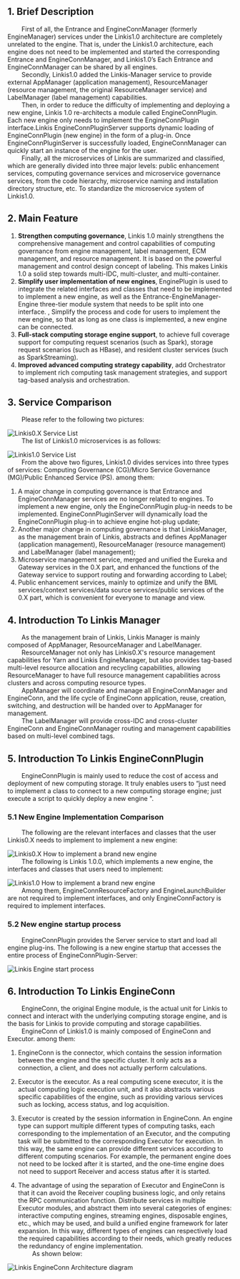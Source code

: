 ## 1. Brief Description
&nbsp;&nbsp;&nbsp;&nbsp;&nbsp;&nbsp;&nbsp;&nbsp;First of all, the Entrance and EngineConnManager (formerly EngineManager) services under the Linkis1.0 architecture are completely unrelated to the engine. That is, under the Linkis1.0 architecture, each engine does not need to be implemented and started the corresponding Entrance and EngineConnManager, and Linkis1.0’s Each Entrance and EngineConnManager can be shared by all engines.  
&nbsp;&nbsp;&nbsp;&nbsp;&nbsp;&nbsp;&nbsp;&nbsp;Secondly, Linkis1.0 added the Linkis-Manager service to provide external AppManager (application management), ResourceManager (resource management, the original ResourceManager service) and LabelManager (label management) capabilities.  
&nbsp;&nbsp;&nbsp;&nbsp;&nbsp;&nbsp;&nbsp;&nbsp;Then, in order to reduce the difficulty of implementing and deploying a new engine, Linkis 1.0 re-architects a module called EngineConnPlugin. Each new engine only needs to implement the EngineConnPlugin interface.Linkis EngineConnPluginServer supports dynamic loading of EngineConnPlugin (new engine) in the form of a plug-in. Once EngineConnPluginServer is successfully loaded, EngineConnManager can quickly start an instance of the engine for the user.  
&nbsp;&nbsp;&nbsp;&nbsp;&nbsp;&nbsp;&nbsp;&nbsp;Finally, all the microservices of Linkis are summarized and classified, which are generally divided into three major levels: public enhancement services, computing governance services and microservice governance services, from the code hierarchy, microservice naming and installation directory structure, etc. To standardize the microservice system of Linkis1.0.  
##  2. Main Feature
1. **Strengthen computing governance**, Linkis 1.0 mainly strengthens the comprehensive management and control capabilities of computing governance from engine management, label management, ECM management, and resource management. It is based on the powerful management and control design concept of labeling. This makes Linkis 1.0 a solid step towards multi-IDC, multi-cluster, and multi-container.  
2. **Simplify user implementation of new engines**, EnginePlugin is used to integrate the related interfaces and classes that need to be implemented to implement a new engine, as well as the Entrance-EngineManager-Engine three-tier module system that needs to be split into one interface. , Simplify the process and code for users to implement the new engine, so that as long as one class is implemented, a new engine can be connected.  
3. **Full-stack computing storage engine support**, to achieve full coverage support for computing request scenarios (such as Spark), storage request scenarios (such as HBase), and resident cluster services (such as SparkStreaming).  
4. **Improved advanced computing strategy capability**, add Orchestrator to implement rich computing task management strategies, and support tag-based analysis and orchestration.  
## 3. Service Comparison
&nbsp;&nbsp;&nbsp;&nbsp;&nbsp;&nbsp;&nbsp;&nbsp;Please refer to the following two pictures: 
<!--此链接已失效-->
![Linkis0.X Service List](https://github.com/WeBankFinTech/Linkis/blob/dev-1.0.0/images/zh_CN/Linkis1.0/installation/Linkis0.X-services-list.png)  
&nbsp;&nbsp;&nbsp;&nbsp;&nbsp;&nbsp;&nbsp;&nbsp;The list of Linkis1.0 microservices is as follows:  
<!--此链接已失效-->
![Linkis1.0 Service List](https://github.com/WeBankFinTech/Linkis/blob/dev-1.0.0/images/zh_CN/Linkis1.0/installation/Linkis1.0-services-list.png)  
&nbsp;&nbsp;&nbsp;&nbsp;&nbsp;&nbsp;&nbsp;&nbsp;From the above two figures, Linkis1.0 divides services into three types of services: Computing Governance (CG)/Micro Service Governance (MG)/Public Enhanced Service (PS). among them:  
1. A major change in computing governance is that Entrance and EngineConnManager services are no longer related to engines. To implement a new engine, only the EngineConnPlugin plug-in needs to be implemented. EngineConnPluginServer will dynamically load the EngineConnPlugin plug-in to achieve engine hot-plug update;
2. Another major change in computing governance is that LinkisManager, as the management brain of Linkis, abstracts and defines AppManager (application management), ResourceManager (resource management) and LabelManager (label management);
3. Microservice management service, merged and unified the Eureka and Gateway services in the 0.X part, and enhanced the functions of the Gateway service to support routing and forwarding according to Label;
4. Public enhancement services, mainly to optimize and unify the BML services/context services/data source services/public services of the 0.X part, which is convenient for everyone to manage and view.  
## 4. Introduction To Linkis Manager
&nbsp;&nbsp;&nbsp;&nbsp;&nbsp;&nbsp;&nbsp;&nbsp;As the management brain of Linkis, Linkis Manager is mainly composed of AppManager, ResourceManager and LabelManager.  
&nbsp;&nbsp;&nbsp;&nbsp;&nbsp;&nbsp;&nbsp;&nbsp;ResourceManager not only has Linkis0.X's resource management capabilities for Yarn and Linkis EngineManager, but also provides tag-based multi-level resource allocation and recycling capabilities, allowing ResourceManager to have full resource management capabilities across clusters and across computing resource types.  
&nbsp;&nbsp;&nbsp;&nbsp;&nbsp;&nbsp;&nbsp;&nbsp;AppManager will coordinate and manage all EngineConnManager and EngineConn, and the life cycle of EngineConn application, reuse, creation, switching, and destruction will be handed over to AppManager for management.  
&nbsp;&nbsp;&nbsp;&nbsp;&nbsp;&nbsp;&nbsp;&nbsp;The LabelManager will provide cross-IDC and cross-cluster EngineConn and EngineConnManager routing and management capabilities based on multi-level combined tags.  
## 5. Introduction To Linkis EngineConnPlugin
&nbsp;&nbsp;&nbsp;&nbsp;&nbsp;&nbsp;&nbsp;&nbsp;EngineConnPlugin is mainly used to reduce the cost of access and deployment of new computing storage. It truly enables users to “just need to implement a class to connect to a new computing storage engine; just execute a script to quickly deploy a new engine ".  
### 5.1 New Engine Implementation Comparison
&nbsp;&nbsp;&nbsp;&nbsp;&nbsp;&nbsp;&nbsp;&nbsp;The following are the relevant interfaces and classes that the user Linkis0.X needs to implement to implement a new engine:  
<!--此链接已失效-->
![Linkis0.X How to implement a brand new engine](https://github.com/WeBankFinTech/Linkis/blob/dev-1.0.0/images/zh_CN/Linkis1.0/architecture/Linkis0.X-NewEngine-architecture.png)  
&nbsp;&nbsp;&nbsp;&nbsp;&nbsp;&nbsp;&nbsp;&nbsp;The following is Linkis 1.0.0, which implements a new engine, the interfaces and classes that users need to implement:  
<!--此链接已失效-->
![Linkis1.0 How to implement a brand new engine](https://github.com/WeBankFinTech/Linkis/blob/dev-1.0.0/images/zh_CN/Linkis1.0/architecture/Linkis1.0-NewEngine-architecture.png)  
&nbsp;&nbsp;&nbsp;&nbsp;&nbsp;&nbsp;&nbsp;&nbsp;Among them, EngineConnResourceFactory and EngineLaunchBuilder are not required to implement interfaces, and only EngineConnFactory is required to implement interfaces.  
### 5.2 New engine startup process
&nbsp;&nbsp;&nbsp;&nbsp;&nbsp;&nbsp;&nbsp;&nbsp;EngineConnPlugin provides the Server service to start and load all engine plug-ins. The following is a new engine startup that accesses the entire process of EngineConnPlugin-Server:  
<!--此链接已失效-->
![Linkis Engine start process](https://github.com/WeBankFinTech/Linkis/blob/dev-1.0.0/images/zh_CN/Linkis1.0/architecture/Linkis1.0-newEngine-initialization.png)  
## 6. Introduction To Linkis EngineConn
&nbsp;&nbsp;&nbsp;&nbsp;&nbsp;&nbsp;&nbsp;&nbsp;EngineConn, the original Engine module, is the actual unit for Linkis to connect and interact with the underlying computing storage engine, and is the basis for Linkis to provide computing and storage capabilities.  
&nbsp;&nbsp;&nbsp;&nbsp;&nbsp;&nbsp;&nbsp;&nbsp;EngineConn of Linkis1.0 is mainly composed of EngineConn and Executor. among them:  

1. EngineConn is the connector, which contains the session information between the engine and the specific cluster. It only acts as a connection, a client, and does not actually perform calculations.  

2. Executor is the executor. As a real computing scene executor, it is the actual computing logic execution unit, and it also abstracts various specific capabilities of the engine, such as providing various services such as locking, access status, and log acquisition.

3. Executor is created by the session information in EngineConn. An engine type can support multiple different types of computing tasks, each corresponding to the implementation of an Executor, and the computing task will be submitted to the corresponding Executor for execution.  In this way, the same engine can provide different services according to different computing scenarios. For example, the permanent engine does not need to be locked after it is started, and the one-time engine does not need to support Receiver and access status after it is started.  

4. The advantage of using the separation of Executor and EngineConn is that it can avoid the Receiver coupling business logic, and only retains the RPC communication function. Distribute services in multiple Executor modules, and abstract them into several categories of engines: interactive computing engines, streaming engines, disposable engines, etc., which may be used, and build a unified engine framework for later expansion.
In this way, different types of engines can respectively load the required capabilities according to their needs, which greatly reduces the redundancy of engine implementation.  
&nbsp;&nbsp;&nbsp;&nbsp;&nbsp;&nbsp;&nbsp;&nbsp;As shown below:  
<!--此链接已失效-->   
![Linkis EngineConn Architecture diagram](../Images/Architecture/EngineConn/engineconn-01.png)
